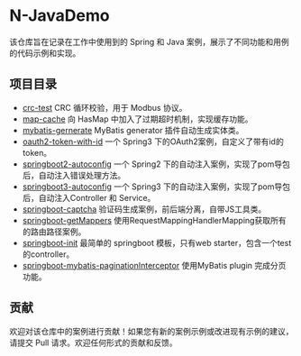 # N-JavaDemo

该仓库旨在记录在工作中使用到的 Spring 和 Java 案例，展示了不同功能和用例的代码示例和实现。

## 项目目录

- [crc-test](/crc-test) CRC 循环校验，用于 Modbus 协议。
- [map-cache](/map-cache) 向 HasMap 中加入了过期超时机制，实现缓存功能。
- [mybatis-gernerate](/mybatis-gernerate/) MyBatis generator 插件自动生成实体类。
- [oauth2-token-with-id](/oauth2-token-with-id) 一个 Spring3 下的OAuth2案例，自定义了带有id的token。
- [springboot2-autoconfig](/springboot2-autoconfig) 一个 Spring2 下的自动注入案例，实现了pom导包后，自动注入错误处理方法。
- [springboot3-autoconfig](/springboot3-autoconfig) 一个 Spring3 下的自动注入案例，实现了pom导包后，自动注入Controller 和 Service。
- [springboot-captcha](/springboot-captcha) 验证码生成案例，前后端分离，自带JS工具类。
- [springboot-getMappers](/springboot-getMappers) 使用RequestMappingHandlerMapping获取所有的路由路径案例。
- [springboot-init](/springboot-init) 最简单的 springboot 模板，只有web starter，包含一个test的controller。
- [springboot-mybatis-paginationInterceptor](/springboot-mybatis-paginationInterceptor) 使用MyBatis plugin 完成分页功能。

## 贡献

欢迎对该仓库中的案例进行贡献！如果您有新的案例示例或改进现有示例的建议，请提交 Pull 请求。欢迎任何形式的贡献和反馈。